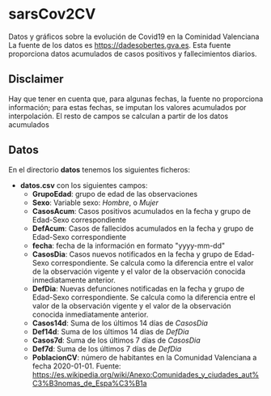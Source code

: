 # sarsCov2CV
Datos y gráficos sobre la evolución de Covid19 en la Cominidad Valenciana
La fuente de los datos es https://dadesobertes.gva.es. Esta fuente proporciona datos acumulados de casos positivos y fallecimientos diarios. 

## Disclaimer
Hay que tener en cuenta que, para algunas fechas, la fuente no proporciona información; para estas fechas, se imputan los valores acumulados por interpolación. El resto de campos se calculan a partir de los datos acumulados

## Datos
En el directorio **datos** tenemos los siguientes ficheros:
+ **datos.csv** con los siguientes campos:
  + **GrupoEdad**: grupo de edad de las observaciones
  + **Sexo**: Variable sexo: *Hombre*, o *Mujer*
  + **CasosAcum**: Casos positivos acumulados en la fecha y grupo de Edad-Sexo correspondiente
  + **DefAcum**: Casos de fallecidos acumulados en la fecha y grupo de Edad-Sexo correspondiente
  + **fecha**: fecha de la información en formato "yyyy-mm-dd"
  + **CasosDia**: Casos nuevos notificados en la fecha y grupo de Edad-Sexo correspondiente. Se calcula como la diferencia entre el valor de la observación vigente y el valor de la observación conocida inmediatamente anterior.
  + **DefDia**: Nuevas defunciones notificadas en la fecha y grupo de Edad-Sexo correspondiente. Se calcula como la diferencia entre el valor de la observación vigente y el valor de la observación conocida inmediatamente anterior.
  + **Casos14d**: Suma de los últimos 14 días de *CasosDia*
  + **Def14d**: Suma de los últimos 14 días de *DefDia*
  + **Casos7d**: Suma de los últimos 7 días de *CasosDia*
  + **Def7d**: Suma de los últimos 7 días de *DefDia*
  + **PoblacionCV**: número de habitantes en la Comunidad Valenciana a fecha 2020-01-01. Fuente: https://es.wikipedia.org/wiki/Anexo:Comunidades_y_ciudades_aut%C3%B3nomas_de_Espa%C3%B1a
